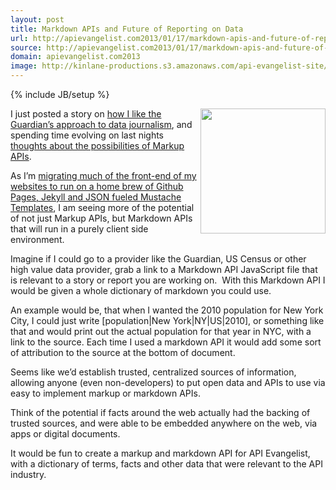 ```yaml
---
layout: post
title: Markdown APIs and Future of Reporting on Data
url: http://apievangelist.com2013/01/17/markdown-apis-and-future-of-reporting-on-data/
source: http://apievangelist.com2013/01/17/markdown-apis-and-future-of-reporting-on-data/
domain: apievangelist.com2013
image: http://kinlane-productions.s3.amazonaws.com/api-evangelist-site/blog/markdown-icon.png
---
```

{% include JB/setup %}<p>
     <img src="https://s3.amazonaws.com/kinlane-productions/markdown-icon.png"  width="200" align="right" />
</p>
<p>
     I just posted a story on <a title="how I like the Guardian’s approach to data journalism" href="http://kinlane.com/2013/01/17/the-guardian-is-brilliant-in-supporting-relevant-events-with-open-data/">how I like the Guardian’s approach to data journalism</a>, and spending time evolving on last nights <a title="Markup APIs" href="/2013/01/16/markup-apis-and-api-scripting-platforms/">thoughts about the possibilities of Markup APIs</a>.
</p>
<p>
     As I’m <a href="http://kinlane.com/2013/01/02/all-side-projects-are-now-hosted-on-github/">migrating much of the front-end of my websites to run on a home brew of Github Pages, Jekyll and JSON fueled Mustache Templates</a>, I am seeing more of the potential of not just Markup APIs, but Markdown APIs that will run in a purely client side environment.
</p>
<p>
     Imagine if I could go to a provider like the Guardian, US Census or other high value data provider, grab a link to a Markdown API JavaScript file that is relevant to a story or report you are working on.  With this Markdown API I would be given a whole dictionary of markdown you could use.
</p>
<p>
     An example would be, that when I wanted the 2010 population for New York City, I could just write [population|New York|NY|US|2010], or something like that and would print out the actual population for that year in NYC, with a link to the source. Each time I used a markdown API it would add some sort of attribution to the source at the bottom of document.
</p>
<p>
     Seems like we’d establish trusted, centralized sources of information, allowing anyone (even non-developers) to put open data and APIs to use via easy to implement markup or markdown APIs.
</p>
<p>
     Think of the potential if facts around the web actually had the backing of trusted sources, and were able to be embedded anywhere on the web, via apps or digital documents.
</p>
<p>
     It would be fun to create a markup and markdown API for API Evangelist, with a dictionary of terms, facts and other data that were relevant to the API industry.
</p>
